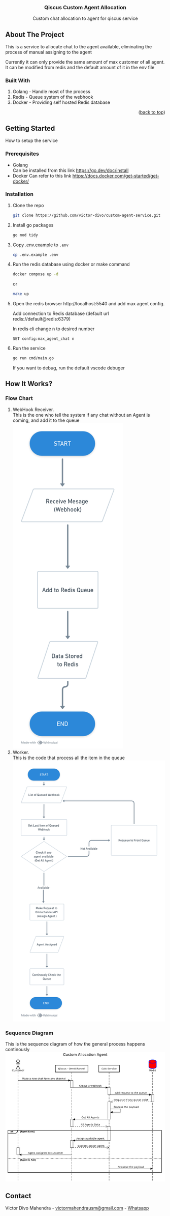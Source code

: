 <!-- PROJECT LOGO -->
<br />
<div align="center">
  <h3 align="center">Qiscus Custom Agent Allocation</h3>

  <p align="center">
    Custom chat allocation to agent for qiscus service
    <br />
</p>
</div>

<!-- ABOUT THE PROJECT -->

## About The Project

This is a service to allocate chat to the agent available, eliminating the process of manual assigning to the agent

Currently it can only provide the same amount of max customer of all agent. It can be modified from redis and the default amount of it in the env file

### Built With

1. Golang - Handle most of the process
2. Redis - Queue system of the webhook
3. Docker - Providing self hosted Redis database

<p align="right">(<a href="#readme-top">back to top</a>)</p>

<!-- GETTING STARTED -->

## Getting Started

How to setup the service

### Prerequisites

- Golang  
  Can be installed from this link https://go.dev/doc/install
- Docker
  Can refer to this link https://docs.docker.com/get-started/get-docker/

### Installation

1. Clone the repo
   ```sh
   git clone https://github.com/victor-divo/custom-agent-service.git
   ```
2. Install go packages
   ```sh
   go mod tidy
   ```
3. Copy .env.example to `.env`
   ```sh
   cp .env.example .env
   ```
4. Run the redis database using docker or make command
   ```sh
   docker compose up -d
   ```
   or
   ```sh
   make up
   ```
5. Open the redis browser http://localhost:5540 and add max agent config.

   Add connection to Redis database (default url redis://default@redis:6379)

   In redis cli change n to desired number

   ```cli
   SET config:max_agent_chat n
   ```

6. Run the service
   ```sh
   go run cmd/main.go
   ```
   If you want to debug, run the default vscode debuger

<!-- USAGE EXAMPLES -->

## How It Works?

### Flow Chart

1. WebHook Receiver.  
   This is the one who tell the system if any chat without an Agent is coming, and add it to the queue  
   ![Flow Chart](https://raw.githubusercontent.com/victor-divo/custom-agent-service/main/documentation/diagram_webhook.png)
2. Worker.  
   This is the code that process all the item in the queue
   ![Flow Chart](https://raw.githubusercontent.com/victor-divo/custom-agent-service/main/documentation/diagram_worker.png)

### Sequence Diagram

This is the sequence diagram of how the general process happens continously
![Sequence Diagram](https://raw.githubusercontent.com/victor-divo/custom-agent-service/main/documentation/sequence_diagram.png)

<!-- CONTACT -->

## Contact

Victor Divo Mahendra - victormahendrausm@gmail.com - [Whatsapp](wa.me/+6287776901628)
